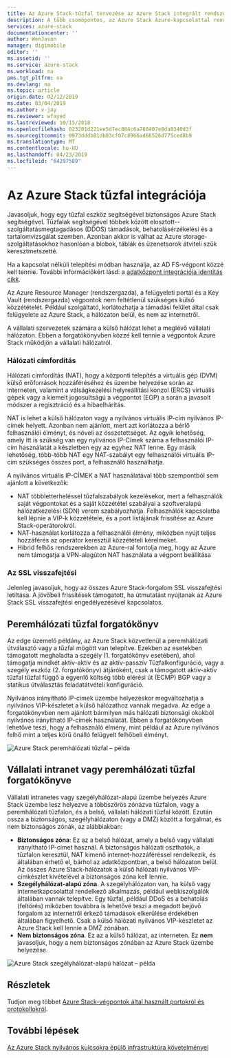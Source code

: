```yaml
---
title: Az Azure Stack-tűzfal tervezése az Azure Stack integrált rendszerek |} A Microsoft Docs
description: A több csomópontos, az Azure Stack Azure-kapcsolattal rendelkező üzemelő példányok az Azure Stack tűzfal szempontokat ismerteti.
services: azure-stack
documentationcenter: ''
author: WenJason
manager: digimobile
editor: ''
ms.assetid: ''
ms.service: azure-stack
ms.workload: na
pms.tgt_pltfrm: na
ms.devlang: na
ms.topic: article
origin.date: 02/12/2019
ms.date: 03/04/2019
ms.author: v-jay
ms.reviewer: wfayed
ms.lastreviewed: 10/15/2018
ms.openlocfilehash: 023201d221ee5d7ec884c6a760407e8da8340d3f
ms.sourcegitcommit: 0973dddb81db03cf07c8966ad66526d775ced8b9
ms.translationtype: MT
ms.contentlocale: hu-HU
ms.lasthandoff: 04/23/2019
ms.locfileid: "64297589"
---
```

# <a name="azure-stack-firewall-integration"></a>Az Azure Stack tűzfal integrációja
Javasoljuk, hogy egy tűzfal eszköz segítségével biztonságos Azure Stack segítségével. Tűzfalak segítségével többek között elosztott--szolgáltatásmegtagadásos (DDOS) támadások, behatolásérzékelési és a tartalomvizsgálat szemben. Azonban akkor is válhat az Azure storage-szolgáltatásokhoz hasonlóan a blobok, táblák és üzenetsorok átviteli szűk keresztmetszetté.

 Ha a kapcsolat nélküli telepítési módban használja, az AD FS-végpont közzé kell tennie. További információkért lásd: a [adatközpont integrációja identitás cikk](azure-stack-integrate-identity.md).

Az Azure Resource Manager (rendszergazda), a felügyeleti portál és a Key Vault (rendszergazda) végpontok nem feltétlenül szükséges külső közzétételét. Például szolgáltató, korlátozhatja a támadási felület által csak felügyelete az Azure Stack, a hálózaton belül, és nem az internetről.

A vállalati szervezetek számára a külső hálózat lehet a meglévő vállalati hálózaton. Ebben a forgatókönyvben közzé kell tennie a végpontok Azure Stack működjön a vállalati hálózatról.

### <a name="network-address-translation"></a>Hálózati címfordítás
Hálózati címfordítás (NAT), hogy a központi telepítés a virtuális gép (DVM) külső erőforrások hozzáféréséhez és üzembe helyezése során az interneten, valamint a válságkezelési helyreállítási konzol (ERCS) virtuális gépek vagy a kiemelt jogosultságú a végpontot (EGP) a során a javasolt módszer a regisztráció és a hibaelhárítás.

NAT is lehet a külső hálózaton vagy a nyilvános virtuális IP-cím nyilvános IP-címek helyett. Azonban nem ajánlott, mert azt korlátozza a bérlő felhasználói élményt, és növeli az összetettséget. Az egyik lehetőség, amely itt is szükség van egy nyilvános IP-Címek száma a felhasználói IP-cím használatát a készletben egy az egyhez NAT lenne. Egy másik lehetőség, több-több NAT egy NAT-szabályt egy felhasználói virtuális IP-cím szükséges összes port, a felhasználó használhatja.

A nyilvános virtuális IP-CÍMEK a NAT használatával több szempontból sem ajánlott a következők:
- NAT többletterheléssel tűzfalszabályok kezelésekor, mert a felhasználók saját végpontokat és a saját közzététel szabályai a szoftveralapú hálózatkezelési (SDN) verem szabályozhatja. Felhasználók kapcsolatba kell lépnie a VIP-k közzététele, és a port listájának frissítése az Azure Stack-operátorokról.
- NAT-használat korlátozza a felhasználói élmény, miközben nyújt teljes hozzáférés az operátor keresztül közzétételi kérelmeket.
- Hibrid felhős rendszerekben az Azure-ral fontolja meg, hogy az Azure nem támogatja a VPN-alagúton NAT használata a végpont beállítása

### <a name="ssl-decryption"></a>Az SSL visszafejtési
Jelenleg javasoljuk, hogy az összes Azure Stack-forgalom SSL visszafejtési letiltása. A jövőbeli frissítések támogatott, ha útmutatást nyújtanak az Azure Stack SSL visszafejtési engedélyezésével kapcsolatos.

## <a name="edge-firewall-scenario"></a>Peremhálózati tűzfal forgatókönyv
Az edge üzemelő példány, az Azure Stack közvetlenül a peremhálózati útválasztó vagy a tűzfal mögött van telepítve. Ezekben az esetekben támogatott meghaladta a szegély (1. forgatókönyv esetében), ahol támogatja mindkét aktív-aktív és az aktív-passzív Tűzfalkonfiguráció, vagy a szegély eszköz (2. forgatókönyv) átjáróként, csak a támogatott aktív-aktív tűzfal tűzfal függő a egyenlő költség több elérési út (ECMP) BGP vagy a statikus útválasztás feladatátvételi konfiguráció.

Nyilvános irányítható IP-címek üzembe helyezéskor megváltozhatja a nyilvános VIP-készletet a külső hálózathoz vannak megadva. Az edge a forgatókönyvben nem ajánlott bármilyen más hálózati biztonsági okokból nyilvános irányítható IP-címek használatát. Ebben a forgatókönyvben lehetővé teszi, hogy a felhasználó élmény, mint például az Azure nyilvános felhő mint a teljes körű önálló felügyelt felhőbeli élményt.  

![Azure Stack peremhálózati tűzfal – példa](./media/azure-stack-firewall/firewallScenarios.png)

## <a name="enterprise-intranet-or-perimeter-network-firewall-scenario"></a>Vállalati intranet vagy peremhálózati tűzfal forgatókönyve
Vállalati intranetes vagy szegélyhálózat-alapú üzembe helyezés Azure Stack üzembe lesz helyezve a többszörös zónázva tűzfalon, vagy a peremhálózati tűzfalon, és a belső, vállalati hálózati tűzfal között. Ezután ossza a biztonságos, szegélyhálózaton (vagy a DMZ) között a forgalmat, és nem biztonságos zónák, az alábbiakban:

- **Biztonságos zóna**: Ez az a belső hálózat, amely a belső vagy vállalati irányítható IP-címet használ. A biztonságos hálózati oszthatók, a tűzfalon keresztül, NAT kimenő internet-hozzáféréssel rendelkezik, és általában érhető el, bárhol az adatközpontban, a belső hálózaton belül. Az összes Azure Stack-hálózatok a külső hálózati nyilvános VIP-címkészlet kivételével a biztonságos zóna kell lennie.
- **Szegélyhálózat-alapú zóna**. A szegélyhálózaton van, ha külső vagy internetkapcsolattal rendelkező alkalmazás, például webkiszolgálók általában vannak telepítve. Egy tűzfal, például DDoS és a behatolás (feltörés) miközben továbbra is lehetővé teszi a megadott bejövő forgalom az internetről érkező támadások elkerülése érdekében általában figyelhető. Csak a külső hálózati nyilvános VIP-készletet az Azure Stack kell lennie a DMZ zónában.
- **Nem biztonságos zóna**. Ez az a külső hálózat, az interneten. Ez **nem** javasoljuk, hogy a nem biztonságos zónában az Azure Stack üzembe helyezése.

![Azure Stack szegélyhálózat-alapú hálózat – példa](./media/azure-stack-firewall/perimeter-network-scenario.png)

## <a name="learn-more"></a>Részletek
Tudjon meg többet [Azure Stack-végpontok által használt portokról és protokollokról](azure-stack-integrate-endpoints.md).

## <a name="next-steps"></a>További lépések
[Az Azure Stack nyilvános kulcsokra épülő infrastruktúra követelményei](azure-stack-pki-certs.md)

